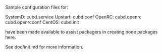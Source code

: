 Sample configuration files for:

SystemD: cubd.service
Upstart: cubd.conf
OpenRC:  cubd.openrc
         cubd.openrcconf
CentOS:  cubd.init

have been made available to assist packagers in creating node packages here.

See doc/init.md for more information.
